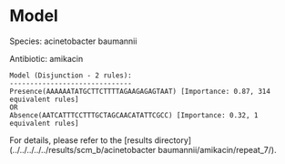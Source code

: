 
# Model

Species: acinetobacter baumannii

Antibiotic: amikacin

```
Model (Disjunction - 2 rules):
------------------------------
Presence(AAAAAATATGCTTCTTTTAGAAGAGAGTAAT) [Importance: 0.87, 314 equivalent rules]
OR
Absence(AATCATTTCCTTTGCTAGCAACATATTCGCC) [Importance: 0.32, 1 equivalent rules]

```

For details, please refer to the [results directory](../../../../../results/scm_b/acinetobacter baumannii/amikacin/repeat_7/).

